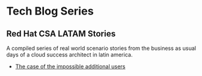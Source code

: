 # Tech Blog Series
## Red Hat CSA LATAM Stories
A compiled series of real world scenario stories from the business as usual days of a cloud success architect in latin america.
- [The case of the impossible additional users](redhat/idp/cert+ldap/README.md)

